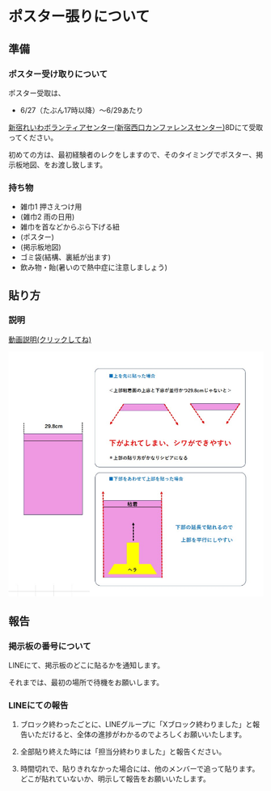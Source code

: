 # ポスター張りについて

## 準備
### ポスター受け取りについて

ポスター受取は、
- 6/27（たぶん17時以降）～6/29あたり
  
[新宿れいわボランティアセンター(新宿西口カンファレンスセンター)](https://www.kashikaigishitsu.net/facilitys/cc-shinjuku-nishiguchi/)8Dにて受取ってください。

初めての方は、最初経験者のレクをしますので、そのタイミングでポスター、掲示板地図、をお渡し致します。

### 持ち物
- 雑巾1 押さえつけ用
- (雑巾2 雨の日用)
- 雑巾を首などからぶら下げる紐
- (ポスター)
- (掲示板地図)
- ゴミ袋(結構、裏紙が出ます)
- 飲み物・飴(暑いので熱中症に注意しましょう)

## 貼り方
### 説明
[動画説明(クリックしてね)](img/how_to_poster.mp4)

![下を合わせてから上部を貼った方が良い理由](img/how_to_poster.jpg)

## 報告
### 掲示板の番号について
LINEにて、掲示板のどこに貼るかを通知します。

それまでは、最初の場所で待機をお願いします。

### LINEにての報告
1. ブロック終わったごとに、LINEグループに「Xブロック終わりました」と報告いただけると、全体の進捗がわかるのでよろしくお願いいたします。

2. 全部貼り終えた時には「担当分終わりました」と報告ください。

3. 時間切れで、貼りきれなかった場合には、他のメンバーで追って貼ります。どこが貼れていないか、明示して報告をお願いいたします。